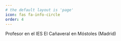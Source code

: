 ```yaml
---
# the default layout is 'page'
icon: fas fa-info-circle
order: 4
---
```


Profesor en el IES El Cañaveral en Móstoles (Madrid)
